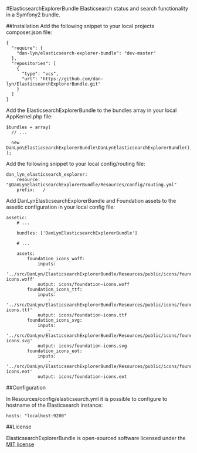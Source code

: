 #ElasticsearchExplorerBundle
Elasticsearch status and search functionality in a Symfony2 bundle.

##Installation
Add the following snippet to your local projects composer.json file:
```
{
  "require": {
    "dan-lyn/elasticsearch-explorer-bundle": "dev-master"
  },
  "repositories": [
    {
      "type": "vcs",
      "url": "https://github.com/dan-lyn/ElasticsearchExplorerBundle.git"
    }
  ]
}
```

Add the ElasticsearchExplorerBundle to the bundles array in your local AppKernel.php file:
```
$bundles = array(
  // ...

  new DanLyn\ElasticsearchExplorerBundle\DanLynElasticsearchExplorerBundle(),
);
```

Add the following snippet to your local config/routing file:
```
dan_lyn_elasticsearch_explorer:
    resource: "@DanLynElasticsearchExplorerBundle/Resources/config/routing.yml"
    prefix:   /
```

Add DanLynElasticsearchExplorerBundle and Foundation assets to the assetic configuration in your local config file:
```
assetic:
    # ...

    bundles: ['DanLynElasticsearchExplorerBundle']

    # ...

    assets:
        foundation_icons_woff:
            inputs:
                - '../src/DanLyn/ElasticsearchExplorerBundle/Resources/public/icons/foundation-icons.woff'
            output: icons/foundation-icons.woff
        foundation_icons_ttf:
            inputs:
                - '../src/DanLyn/ElasticsearchExplorerBundle/Resources/public/icons/foundation-icons.ttf'
            output: icons/foundation-icons.ttf
        foundation_icons_svg:
            inputs:
                - '../src/DanLyn/ElasticsearchExplorerBundle/Resources/public/icons/foundation-icons.svg'
            output: icons/foundation-icons.svg
        foundation_icons_eot:
            inputs:
                - '../src/DanLyn/ElasticsearchExplorerBundle/Resources/public/icons/foundation-icons.eot'
            output: icons/foundation-icons.eot
```

##Configuration

In Resources/config/elasticsearch.yml it is possible to configure to hostname of the Elasticsearch instance:
```
hosts: "localhost:9200"
```

##License

ElasticsearchExplorerBundle is open-sourced software licensed under the [MIT license](http://opensource.org/licenses/MIT)

